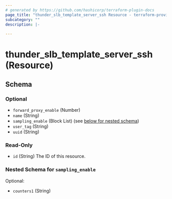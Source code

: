 ```yaml
---
# generated by https://github.com/hashicorp/terraform-plugin-docs
page_title: "thunder_slb_template_server_ssh Resource - terraform-provider-thunder"
subcategory: ""
description: |-
  
---
```


# thunder_slb_template_server_ssh (Resource)





<!-- schema generated by tfplugindocs -->
## Schema

### Optional

- `forward_proxy_enable` (Number)
- `name` (String)
- `sampling_enable` (Block List) (see [below for nested schema](#nestedblock--sampling_enable))
- `user_tag` (String)
- `uuid` (String)

### Read-Only

- `id` (String) The ID of this resource.

<a id="nestedblock--sampling_enable"></a>
### Nested Schema for `sampling_enable`

Optional:

- `counters1` (String)


